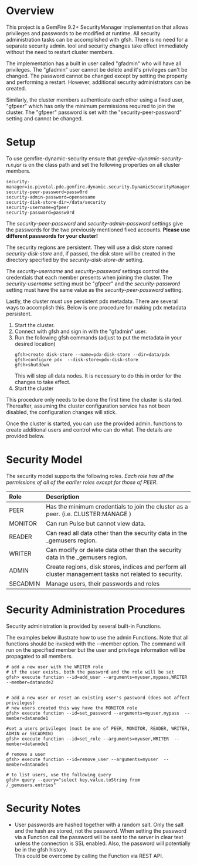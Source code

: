 # Overview
This project is a GemFire 9.2+ SecurityManager implementation that allows
privileges  and passwords to be modified at runtime. All security administration
tasks can be accomplished with gfsh. There is no need for a separate security
admin. tool and security changes take effect immediately without the need
to restart cluster members.

The implementation has a built in user called "gfadmin" who will have all
privileges. The "gfadmin" user cannot be delete and it's privileges can't be changed.  The password cannot be changed except by setting the property and performing a restart.  However, additional security administrators can be created.

Similarly, the cluster members authenticate each other using a fixed user,
"gfpeer" which has only the minimum permissions required to join the cluster.
The "gfpeer" password is set with the "security-peer-password" setting and
cannot be changed.

# Setup #

To use gemfire-dynamic-security ensure that _gemfire-dynamic-security-n.n.jar_
is on the class path and set the following properties on all cluster members.

```
security-manager=io.pivotal.pde.gemfire.dynamic.security.DynamicSecurityManager
security-peer-password=passw0rd
security-admin-password=opensesame
security-disk-store-dir=/data/security
security-username=gfpeer
security-password=passw0rd
```

The _security-peer-password_ and _security-admin-password_ settings give the passwords for the two previously mentioned fixed accounts. __Please use different passwords for your cluster!__

The security regions are persistent.  They will use a disk store named
_security-disk-store_ and, if passed, the disk store will be created in the
directory specified by the _security-disk-store-dir_ setting.

The _security-username_ and _security-password_ settings control the
credentials that each member presents when joining the cluster.  The
_security-username_ setting must be "gfpeer" and the _security-password_
setting must have the same value as the _security-peer-password_ setting.

Lastly, the cluster must use persistent pdx metadata.  There are several
ways to accomplish this.  Below is one procedure for making pdx metadata persistent.

1. Start the cluster.
2. Connect with gfsh and sign in with the "gfadmin" user.
3. Run the following gfsh commands (adjust to put the metadata in your desired location)
   ```
   gfsh>create disk-store --name=pdx-disk-store --dir=data/pdx
   gfsh>configure pdx  --disk-store=pdx-disk-store
   gfsh>shutdown
   ```
   This will stop all data nodes.  It is necessary to do this in order for
   the changes to take effect.
4. Start the cluster

This procedure only needs to be done the first time the cluster is started.
Thereafter, assuming the cluster configuration service has not been disabled,
the configuration changes will stick.

Once the cluster is started, you can use the provided admin. functions to
create additional users and control who can do what.  The details are provided
below.

# Security Model #

The security model supports the following roles. _Each role has all the
permissions of all of the earlier roles except for those of PEER_.

| Role     | Description                                                       |
|:---------|:------------------------------------------------------------------|
| PEER     | Has the minimum credentials to join the cluster as a peer.  (i.e. CLUSTER:MANAGE ) |
| MONITOR  | Can run Pulse but cannot view data.                               |
| READER   | Can read all data other than the security data in the _gemusers region.|
| WRITER   | Can modify or delete data other than the security data in the _gemusers region.|
| ADMIN    | Create regions, disk stores, indices and perform all cluster management tasks not related to security. |
| SECADMIN | Manage users, their passwords and roles                           |


# Security Administration Procedures #

Security administration is provided by several built-in Functions.

The examples below illustrate how to use the admin Functions.  Note that all
functions should be invoked with the --member option. The command will run
on the specified member but the user and privilege information will be propagated
to all members.

```
# add a new user with the WRITER role
# if the user exists, both the password and the role will be set
gfsh> execute function --id=add_user --arguments=myuser,mypass,WRITER --member=datanode2


# add a new user or reset an existing user's password (does not affect privileges)
# new users created this way have the MONITOR role
gfsh> execute function --id=set_password --arguments=myuser,mypass  --member=datanode1

#set a users privileges (must be one of PEER, MONITOR, READER, WRITER, ADMIN or SECADMIN)
gfsh> execute function --id=set_role --arguments=myuser,WRITER  --member=datanode1

# remove a user
gfsh> execute function --id=remove_user --arguments=myuser  --member=datanode1

# to list users, use the following query
gfsh> query --query="select key,value.toString from /_gemusers.entries"

```



# Security Notes #

- User passwords are hashed together with a random salt.  Only the salt and the
hash are stored, not the password.  When setting the password via a Function
call the password will be sent to the server in clear text unless the connection
is SSL enabled.  Also, the password will potentially be in the gfsh history.  
This could be overcome by calling the Function via REST API.
